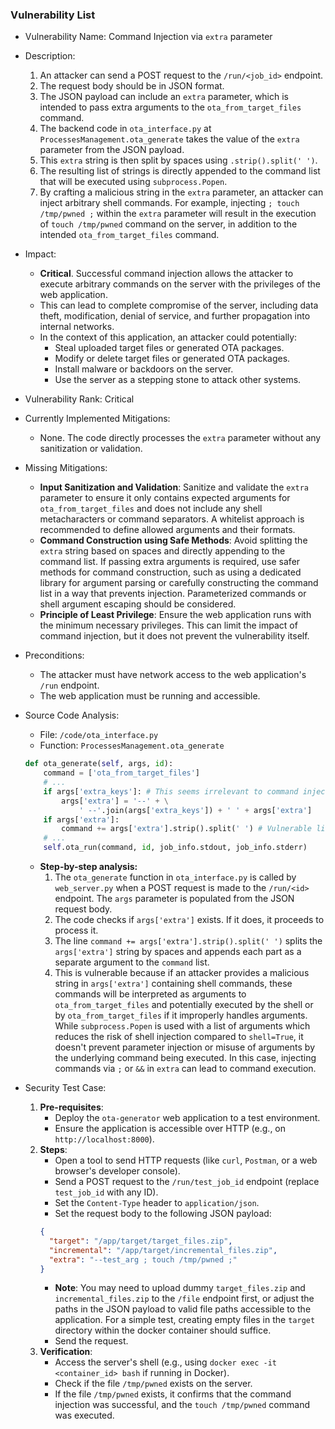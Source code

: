 ### Vulnerability List

- Vulnerability Name: Command Injection via `extra` parameter

- Description:
    1. An attacker can send a POST request to the `/run/<job_id>` endpoint.
    2. The request body should be in JSON format.
    3. The JSON payload can include an `extra` parameter, which is intended to pass extra arguments to the `ota_from_target_files` command.
    4. The backend code in `ota_interface.py` at `ProcessesManagement.ota_generate` takes the value of the `extra` parameter from the JSON payload.
    5. This `extra` string is then split by spaces using `.strip().split(' ')`.
    6. The resulting list of strings is directly appended to the command list that will be executed using `subprocess.Popen`.
    7. By crafting a malicious string in the `extra` parameter, an attacker can inject arbitrary shell commands. For example, injecting `; touch /tmp/pwned ;` within the `extra` parameter will result in the execution of `touch /tmp/pwned` command on the server, in addition to the intended `ota_from_target_files` command.

- Impact:
    - **Critical**. Successful command injection allows the attacker to execute arbitrary commands on the server with the privileges of the web application.
    - This can lead to complete compromise of the server, including data theft, modification, denial of service, and further propagation into internal networks.
    - In the context of this application, an attacker could potentially:
        - Steal uploaded target files or generated OTA packages.
        - Modify or delete target files or generated OTA packages.
        - Install malware or backdoors on the server.
        - Use the server as a stepping stone to attack other systems.

- Vulnerability Rank: Critical

- Currently Implemented Mitigations:
    - None. The code directly processes the `extra` parameter without any sanitization or validation.

- Missing Mitigations:
    - **Input Sanitization and Validation**: Sanitize and validate the `extra` parameter to ensure it only contains expected arguments for `ota_from_target_files` and does not include any shell metacharacters or command separators. A whitelist approach is recommended to define allowed arguments and their formats.
    - **Command Construction using Safe Methods**: Avoid splitting the `extra` string based on spaces and directly appending to the command list. If passing extra arguments is required, use safer methods for command construction, such as using a dedicated library for argument parsing or carefully constructing the command list in a way that prevents injection. Parameterized commands or shell argument escaping should be considered.
    - **Principle of Least Privilege**: Ensure the web application runs with the minimum necessary privileges. This can limit the impact of command injection, but it does not prevent the vulnerability itself.

- Preconditions:
    - The attacker must have network access to the web application's `/run` endpoint.
    - The web application must be running and accessible.

- Source Code Analysis:
    - File: `/code/ota_interface.py`
    - Function: `ProcessesManagement.ota_generate`
    ```python
    def ota_generate(self, args, id):
        command = ['ota_from_target_files']
        # ...
        if args['extra_keys']: # This seems irrelevant to command injection, and might be a red herring
            args['extra'] = '--' + \
                ' --'.join(args['extra_keys']) + ' ' + args['extra']
        if args['extra']:
            command += args['extra'].strip().split(' ') # Vulnerable line
        # ...
        self.ota_run(command, id, job_info.stdout, job_info.stderr)
    ```
    - **Step-by-step analysis:**
        1. The `ota_generate` function in `ota_interface.py` is called by `web_server.py` when a POST request is made to the `/run/<id>` endpoint. The `args` parameter is populated from the JSON request body.
        2. The code checks if `args['extra']` exists. If it does, it proceeds to process it.
        3. The line `command += args['extra'].strip().split(' ')` splits the `args['extra']` string by spaces and appends each part as a separate argument to the `command` list.
        4. This is vulnerable because if an attacker provides a malicious string in `args['extra']` containing shell commands, these commands will be interpreted as arguments to `ota_from_target_files` and potentially executed by the shell or by `ota_from_target_files` if it improperly handles arguments. While `subprocess.Popen` is used with a list of arguments which reduces the risk of shell injection compared to `shell=True`, it doesn't prevent parameter injection or misuse of arguments by the underlying command being executed. In this case, injecting commands via `;` or `&&` in `extra` can lead to command execution.

- Security Test Case:
    1. **Pre-requisites**:
        - Deploy the `ota-generator` web application to a test environment.
        - Ensure the application is accessible over HTTP (e.g., on `http://localhost:8000`).
    2. **Steps**:
        - Open a tool to send HTTP requests (like `curl`, `Postman`, or a web browser's developer console).
        - Send a POST request to the `/run/test_job_id` endpoint (replace `test_job_id` with any ID).
        - Set the `Content-Type` header to `application/json`.
        - Set the request body to the following JSON payload:
        ```json
        {
          "target": "/app/target/target_files.zip",
          "incremental": "/app/target/incremental_files.zip",
          "extra": "--test_arg ; touch /tmp/pwned ;"
        }
        ```
        - **Note**: You may need to upload dummy `target_files.zip` and `incremental_files.zip` to the `/file` endpoint first, or adjust the paths in the JSON payload to valid file paths accessible to the application. For a simple test, creating empty files in the `target` directory within the docker container should suffice.
        - Send the request.
    3. **Verification**:
        - Access the server's shell (e.g., using `docker exec -it <container_id> bash` if running in Docker).
        - Check if the file `/tmp/pwned` exists on the server.
        - If the file `/tmp/pwned` exists, it confirms that the command injection was successful, and the `touch /tmp/pwned` command was executed.